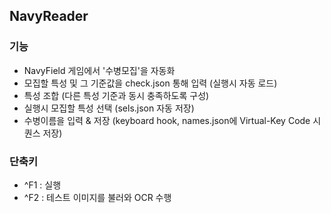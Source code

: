 ## NavyReader
### 기능
- NavyField 게임에서 '수병모집'을 자동화
- 모집할 특성 및 그 기준값을 check.json 통해 입력 (실행시 자동 로드)
- 특성 조합 (다른 특성 기준과 동시 충족하도록 구성)
- 실행시 모집할 특성 선택 (sels.json 자동 저장)
- 수병이름을 입력 & 저장 (keyboard hook, names.json에  Virtual-Key Code 시퀀스 저장)
### 단축키
- ^F1 : 실행
- ^F2 : 테스트 이미지를 불러와 OCR 수행
